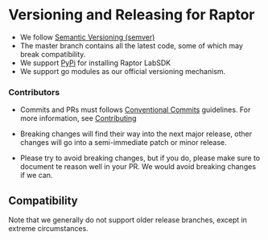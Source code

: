 # Versioning and Releasing for Raptor

- We follow [Semantic Versioning (semver)](https://semver.org)
- The master branch contains all the latest code, some of which may break compatibility.
- We support [PyPi](https://pypi.org/project/raptor-labsdk/) for installing Raptor LabSDK
- We support go modules as our official versioning mechanism.

### Contributors

- Commits and PRs must follows [Conventional Commits](https://www.conventionalcommits.org/) guidelines. For more
  information, see [Contributing](CONTRIBUTING.md)

- Breaking changes will find their way into the next major release, other
  changes will go into a semi-immediate patch or minor release.

- Please try to avoid breaking changes, but if you do, please make sure to
  document te reason well in your PR. We would avoid breaking changes if we can.

## Compatibility

Note that we generally do not support older release branches, except in extreme circumstances.
